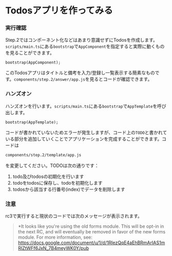 # Todosアプリを作ってみる

### 実行確認

Step.2ではコンポーネント化などはあまり意識せずにTodosを作成します。`scripts/main.ts`にある`bootstrap`で`AppComponent`を指定すると実際に動くものを見ることができます。

```typscript
bootstrap(AppComponent);
```

このTodosアプリはタイトルと備考を入力/登録し一覧表示する簡素なものです。`components/step.2/answer/app.js`を見るとコードが確認できます。

### ハンズオン

ハンズオンを行います。`scripts/main.ts`にある`bootstrap`で`AppTemplate`を呼び出します。

```typscript
bootstrap(AppTemplate);
```

コードが書かれていないためエラーが発生しますが、コード上の`TODO`と書かれている部分を追加していくことでアプリケーションを完成することができます。コードは

```bash
components/step.2/template/app.js
```

を変更してください。TODOは次の通りです：

1. todo及びtodosの初期化を行います
2. todoをtodosに保存し、todoを初期化します
3. todosから該当する行番号(index)でデータを削除します


### 注意

rc3で実行すると現状のコードでは次のメッセージが表示されます。

> *It looks like you're using the old forms module. This will be opt-in in the next RC, and will eventually be removed in favor of the new forms module. For more information, see: https://docs.google.com/document/u/1/d/1RIezQqE4aEhBRmArIAS1mRIZtWFf6JxN_7B4meyWK0Y/pub